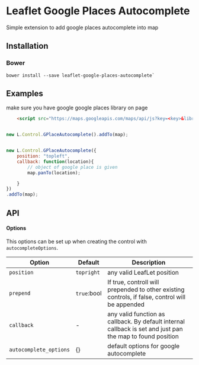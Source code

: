 # Leaflet Google Places Autocomplete

Simple extension to add google places autocomplete into map


## Installation

### Bower

    bower install --save leaflet-google-places-autocomplete`

## Examples

make sure you have google google places library on page

```html
    <script src="https://maps.googleapis.com/maps/api/js?key=<key>&libraries=places"></script>
```

```javascript

new L.Control.GPlaceAutocomplete().addTo(map);

```

```javascript

new L.Control.GPlaceAutocomplete({
	position: "topleft",
	callback: function(location){
		// object of google place is given
		map.panTo(location);

	}
})
.addTo(map);

```

## API

#### <a name="autocompleteOptions"></a> Options

This options can be set up when creating the control with `autocompleteOptions`.

Option                | Default       | Description
----------------------|---------------|---------------------------------------------------------
`position`            | `topright`    | any valid LeafLet position
`prepend`             | `true`:bool   | If true, controll will prepended to other existing controls, if false, control will be appended
`callback`            | -             | any valid function as callback. By default internal callback is set and just pan the map to found position
`autocomplete_options`| {}            | default options for google autocomplete
